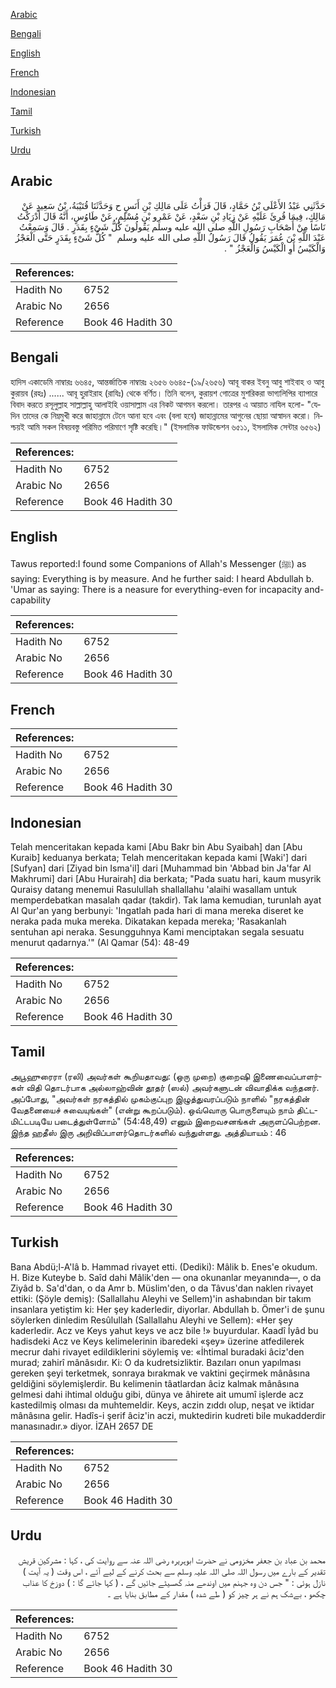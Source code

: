 [Arabic](#arabic)

[Bengali](#bengali)

[English](#english)

[French](#french)

[Indonesian](#indonesian)

[Tamil](#tamil)

[Turkish](#turkish)

[Urdu](#urdu)

## Arabic


<div dir="rtl" lang="ar" style={{fontSize:'larger',backgroundColor:'#f8f9fa',padding:20}}>
حَدَّثَنِي عَبْدُ الأَعْلَى بْنُ حَمَّادٍ، قَالَ قَرَأْتُ عَلَى مَالِكِ بْنِ أَنَسٍ ح وَحَدَّثَنَا قُتَيْبَةُ، بْنُ سَعِيدٍ عَنْ مَالِكٍ، فِيمَا قُرِئَ عَلَيْهِ عَنْ زِيَادِ بْنِ سَعْدٍ، عَنْ عَمْرِو بْنِ مُسْلِمٍ، عَنْ طَاوُسٍ، أَنَّهُ قَالَ أَدْرَكْتُ نَاسًا مِنْ أَصْحَابِ رَسُولِ اللَّهِ صلى الله عليه وسلم يَقُولُونَ كُلُّ شَىْءٍ بِقَدَرٍ ‏.‏ قَالَ وَسَمِعْتُ عَبْدَ اللَّهِ بْنَ عُمَرَ يَقُولُ قَالَ رَسُولُ اللَّهِ صلى الله عليه وسلم ‏ "‏ كُلُّ شَىْءٍ بِقَدَرٍ حَتَّى الْعَجْزُ وَالْكَيْسُ أَوِ الْكَيْسُ وَالْعَجْزُ ‏"‏ ‏.‏
</div>
<div style={{backgroundColor:'#f8f9fa',padding:20, marginBottom: 10}}><table> <thead> <tr> <th>References:</th> <th></th> </tr> </thead> <tbody><tr><td>Hadith No</td><td>6752</td></tr><tr><td>Arabic No</td><td>2656</td></tr><tr><td>Reference</td><td>Book 46 Hadith 30</td></tr></tbody></table></div>

## Bengali


<div dir="ltr" lang="bn" style={{fontSize:'larger',backgroundColor:'#f8f9fa',padding:20}}>
হাদিস একাডেমি নাম্বারঃ ৬৬৪৫, আন্তর্জাতিক নাম্বারঃ ২৬৫৬ ৬৬৪৫-(১৯/২৬৫৬) আবূ বাকর ইবনু আবু শাইবাহ ও আবু কুরায়ব (রহঃ) ...... আবূ হুরাইরাহ (রাযিঃ) থেকে বর্ণিত। তিনি বলেন, কুরায়শ গোত্রের মুশরিকরা ভাগ্যলিপির ব্যাপারে বিবাদ করতে রসূলুল্লাহ সাল্লাল্লাহু আলাইহি ওয়াসাল্লাম এর নিকট আগমন করলো। তারপর এ আয়াত নাযিল হলো- "যেদিন তাদের কে নিম্নমুখী করে জাহান্নামে টেনে আনা হবে এবং (বলা হবে) জাহান্নামের আগুনের ছোয়া আস্বাদন করো। নিশ্চয়ই আমি সকল বিষয়বস্তু পরিমিত পরিমাণে সৃষ্টি করেছি।" (ইসলামিক ফাউন্ডেশন ৬৫১১, ইসলামিক সেন্টার ৬৫৬২)
</div>
<div style={{backgroundColor:'#f8f9fa',padding:20, marginBottom: 10}}><table> <thead> <tr> <th>References:</th> <th></th> </tr> </thead> <tbody><tr><td>Hadith No</td><td>6752</td></tr><tr><td>Arabic No</td><td>2656</td></tr><tr><td>Reference</td><td>Book 46 Hadith 30</td></tr></tbody></table></div>

## English


<div dir="ltr" lang="en" style={{fontSize:'larger',backgroundColor:'#f8f9fa',padding:20}}>
Tawus reported:I found some Companions of Allah's Messenger (ﷺ) as saying: Everything is by measure. And he further said: I heard Abdullah b. 'Umar as saying: There is a neasure for everything-even for incapacity and-capability
</div>
<div style={{backgroundColor:'#f8f9fa',padding:20, marginBottom: 10}}><table> <thead> <tr> <th>References:</th> <th></th> </tr> </thead> <tbody><tr><td>Hadith No</td><td>6752</td></tr><tr><td>Arabic No</td><td>2656</td></tr><tr><td>Reference</td><td>Book 46 Hadith 30</td></tr></tbody></table></div>

## French


<div dir="ltr" lang="fr" style={{fontSize:'larger',backgroundColor:'#f8f9fa',padding:20}}>

</div>
<div style={{backgroundColor:'#f8f9fa',padding:20, marginBottom: 10}}><table> <thead> <tr> <th>References:</th> <th></th> </tr> </thead> <tbody><tr><td>Hadith No</td><td>6752</td></tr><tr><td>Arabic No</td><td>2656</td></tr><tr><td>Reference</td><td>Book 46 Hadith 30</td></tr></tbody></table></div>

## Indonesian


<div dir="ltr" lang="id" style={{fontSize:'larger',backgroundColor:'#f8f9fa',padding:20}}>
Telah menceritakan kepada kami [Abu Bakr bin Abu Syaibah] dan [Abu Kuraib] keduanya berkata; Telah menceritakan kepada kami [Waki'] dari [Sufyan] dari [Ziyad bin Isma'il] dari [Muhammad bin 'Abbad bin Ja'far Al Makhrumi] dari [Abu Hurairah] dia berkata; "Pada suatu hari, kaum musyrik Quraisy datang menemui Rasulullah shallallahu 'alaihi wasallam untuk memperdebatkan masalah qadar (takdir). Tak lama kemudian, turunlah ayat Al Qur'an yang berbunyi: 'Ingatlah pada hari di mana mereka diseret ke neraka pada muka mereka. Dikatakan kepada mereka; 'Rasakanlah sentuhan api neraka. Sesungguhnya Kami menciptakan segala sesuatu menurut qadarnya.'" (Al Qamar (54): 48-49
</div>
<div style={{backgroundColor:'#f8f9fa',padding:20, marginBottom: 10}}><table> <thead> <tr> <th>References:</th> <th></th> </tr> </thead> <tbody><tr><td>Hadith No</td><td>6752</td></tr><tr><td>Arabic No</td><td>2656</td></tr><tr><td>Reference</td><td>Book 46 Hadith 30</td></tr></tbody></table></div>

## Tamil


<div dir="ltr" lang="ta" style={{fontSize:'larger',backgroundColor:'#f8f9fa',padding:20}}>
அபூஹுரைரா (ரலி) அவர்கள் கூறியதாவது: (ஒரு முறை) குறைஷி இணைவைப்பாளர்கள் விதி தொடர்பாக அல்லாஹ்வின் தூதர் (ஸல்) அவர்களுடன் விவாதிக்க வந்தனர். அப்போது, "அவர்கள் நரகத்தில் முகம்குப்புற இழுத்துவரப்படும் நாளில் "நரகத்தின் வேதனையைச் சுவையுங்கள்" (என்று கூறப்படும்). ஒவ்வொரு பொருளையும் நாம் திட்டமிட்டபடியே படைத்துள்ளோம்" (54:48,49) எனும் இறைவசனங்கள் அருளப்பெற்றன. இந்த ஹதீஸ் இரு அறிவிப்பாளர்தொடர்களில் வந்துள்ளது. அத்தியாயம் : 46
</div>
<div style={{backgroundColor:'#f8f9fa',padding:20, marginBottom: 10}}><table> <thead> <tr> <th>References:</th> <th></th> </tr> </thead> <tbody><tr><td>Hadith No</td><td>6752</td></tr><tr><td>Arabic No</td><td>2656</td></tr><tr><td>Reference</td><td>Book 46 Hadith 30</td></tr></tbody></table></div>

## Turkish


<div dir="ltr" lang="tr" style={{fontSize:'larger',backgroundColor:'#f8f9fa',padding:20}}>
Bana Abdü;l-A'lâ b. Hammad rivayet etti. (Dediki): Mâlik b. Enes'e okudum. H. Bize Kuteybe b. Saîd dahi Mâlik'den — ona okunanlar meyanında—, o da Ziyâd b. Sa'd'dan, o da Amr b. Müslim'den, o da Tâvus'dan naklen rivayet ettiki: (Şöyle demiş): (Sallallahu Aleyhi ve Sellem)'in ashabından bir takım insanlara yetiştim ki: Her şey kaderledir, diyorlar. Abdullah b. Ömer'i de şunu söylerken dinledim Resûlullah (Sallallahu Aleyhi ve Sellem): «Her şey kaderledir. Acz ve Keys yahut keys ve acz bile !» buyurdular. Kaadî İyâd bu hadisdeki Acz ve Keys kelimelerinin ibaredeki «şey» üzerine atfedilerek mecrur dahi rivayet edildiklerini söylemiş ve: «İhtimal buradaki âciz'den murad; zahirî mânâsıdır. Ki: O da kudretsizliktir. Bazıları onun yapılması gereken şeyi terketmek, sonraya bırakmak ve vaktini geçirmek mânâsına geldiğini söylemişlerdir. Bu kelimenin tâatlardan âciz kalmak mânâsına gelmesi dahi ihtimal olduğu gibi, dünya ve âhirete ait umumî işlerde acz kastedilmiş olması da muhtemeldir. Keys, aczin zıddı olup, neşat ve iktidar mânâsına gelir. Hadîs-i şerif âciz'in aczi, muktedirin kudreti bile mukadderdir manasınadır.» diyor. İZAH 2657 DE
</div>
<div style={{backgroundColor:'#f8f9fa',padding:20, marginBottom: 10}}><table> <thead> <tr> <th>References:</th> <th></th> </tr> </thead> <tbody><tr><td>Hadith No</td><td>6752</td></tr><tr><td>Arabic No</td><td>2656</td></tr><tr><td>Reference</td><td>Book 46 Hadith 30</td></tr></tbody></table></div>

## Urdu


<div dir="rtl" lang="ur" style={{fontSize:'larger',backgroundColor:'#f8f9fa',padding:20}}>
محمد بن عباد بن جعفر مخزومی نے حضرت ابوہریرہ رضی اللہ عنہ سے روایت کی ، کہا : مشرکین قریش تقدیر کے بارے میں رسول اللہ صلی اللہ علیہ وسلم سے بحث کرنے کے لیے آئے ، اس وقت ( یہ آیت ) نازل ہوئی : " جس دن وہ جہنم میں اوندھے منہ گھسیٹے جائیں گے ، ( کہا جائے گا : ) دوزخ کا عذاب چکھو ، بےشک ہم نے ہر چیز کو ( طے شدہ ) مقدار کے مطابق بنایا ہے ۔
</div>
<div style={{backgroundColor:'#f8f9fa',padding:20, marginBottom: 10}}><table> <thead> <tr> <th>References:</th> <th></th> </tr> </thead> <tbody><tr><td>Hadith No</td><td>6752</td></tr><tr><td>Arabic No</td><td>2656</td></tr><tr><td>Reference</td><td>Book 46 Hadith 30</td></tr></tbody></table></div>